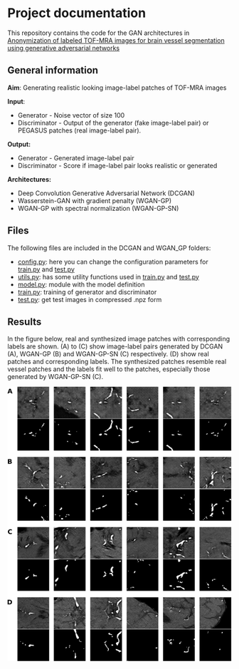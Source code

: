 # Project documentation

This repository contains the code for the GAN architectures in [Anonymization of labeled TOF-MRA images for brain vessel segmentation using generative adversarial networks](https://arxiv.org/abs/2009.04227)

## General information

**Aim**: Generating realistic looking image-label patches of TOF-MRA images

**Input**:

* Generator - Noise vector of size 100
* Discriminator - Output of the generator (fake image-label pair) or PEGASUS patches (real image-label pair).

**Output:** 

* Generator - Generated image-label pair
* Discriminator - Score if image-label pair looks realistic or generated

**Architectures:** 

* Deep Convolution Generative Adversarial Network (DCGAN) 
* Wasserstein-GAN with gradient penalty (WGAN-GP) 
* WGAN-GP with spectral normalization (WGAN-GP-SN)

## Files

The following files are included in the DCGAN and WGAN_GP folders:
* [config.py]({{config.py}}): here you can change the configuration parameters for [train.py]({{train.py}}) and [test.py]({{test.py}})
* [utils.py]({{utils.py}}): has some utility functions used in [train.py]({{train.py}}) and [test.py]({{test.py}})
* [model.py]({{model.py}}): module with the model definition
* [train.py]({{train.py}}): training of generator and discriminator
* [test.py]({{test.py}}): get test images in compressed .npz form

## Results

In the figure below, real and synthesized image patches with corresponding labels are shown. (A) to \(C) show image-label pairs generated by DCGAN (A), WGAN-GP (B) and WGAN-GP-SN \(C) respectively. (D) show real patches and corresponding labels. The synthesized patches resemble real vessel patches and the labels fit well to the patches, especially those generated by WGAN-GP-SN \(C).

![](images/fig2.jpg)

